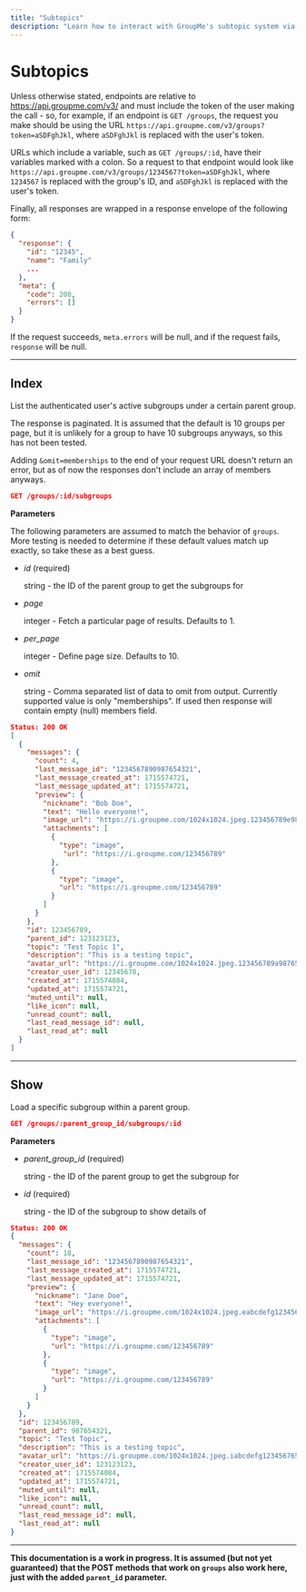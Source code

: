 ```yaml
---
title: "Subtopics"
description: "Learn how to interact with GroupMe's subtopic system via the API."
---
```


# Subtopics

Unless otherwise stated, endpoints are relative to https://api.groupme.com/v3/ and must include the token of the user making the call - so, for example, if an endpoint is `GET /groups`, the request you make should be using the URL `https://api.groupme.com/v3/groups?token=aSDFghJkl`, where `aSDFghJkl` is replaced with the user's token.

URLs which include a variable, such as `GET /groups/:id`, have their variables marked with a colon. So a request to that endpoint would look like `https://api.groupme.com/v3/groups/1234567?token=aSDFghJkl`, where `1234567` is replaced with the group's ID, and `aSDFghJkl` is replaced with the user's token.

Finally, all responses are wrapped in a response envelope of the following form:

```json linenums="1"
{
  "response": {
    "id": "12345",
    "name": "Family"
    ...
  },
  "meta": {
    "code": 200,
    "errors": []
  }
}
```

If the request succeeds, `meta.errors` will be null, and if the request fails, `response` will be null.

***

## Index

List the authenticated user's active subgroups under a certain parent group.

The response is paginated. It is assumed that the default is 10 groups per page, but it is unlikely for a group to have 10 subgroups anyways, so this has not been tested. 

Adding `&omit=memberships` to the end of your request URL doesn't return an error, but as of now the responses don't include an array of members anyways. 

```json linenums="1" title="HTTP Request"
GET /groups/:id/subgroups
```

**Parameters**

  The following parameters are assumed to match the behavior of `groups`. More testing is needed to determine if these default values match up exactly, so take these as a best guess.

* *id* (required)

  string - the ID of the parent group to get the subgroups for

* *page*

  integer - Fetch a particular page of results. Defaults to 1.

* *per_page*

  integer - Define page size. Defaults to 10. 

* *omit*

  string - Comma separated list of data to omit from output. Currently supported value is only "memberships". If used then response will contain empty (null) members field.

```json linenums="1" title="HTTP Response"
Status: 200 OK
[
  {
    "messages": {
      "count": 4,
      "last_message_id": "1234567890987654321",
      "last_message_created_at": 1715574721,
      "last_message_updated_at": 1715574721,
      "preview": {
        "nickname": "Bob Doe",
        "text": "Hello everyone!",
        "image_url": "https://i.groupme.com/1024x1024.jpeg.123456789e9876543211234567e",
        "attachments": [
          {
            "type": "image",
             "url": "https://i.groupme.com/123456789"
          },
          {
            "type": "image",
            "url": "https://i.groupme.com/123456789"
          }
        ]
      }
    },
    "id": 123456789,
    "parent_id": 123123123,
    "topic": "Test Topic 1",
    "description": "This is a testing topic",
    "avatar_url": "https://i.groupme.com/1024x1024.jpeg.123456789a9876543211234567a",
    "creator_user_id": 12345678,
    "created_at": 1715574084,
    "updated_at": 1715574721,
    "muted_until": null,
    "like_icon": null,
    "unread_count": null,
    "last_read_message_id": null,
    "last_read_at": null
  }
]
```

***

## Show

Load a specific subgroup within a parent group.

```json linenums="1" title="HTTP Request"
GET /groups/:parent_group_id/subgroups/:id
```

**Parameters**

* *parent_group_id* (required)

  string - the ID of the parent group to get the subgroup for

* *id* (required)

  string - the ID of the subgroup to show details of

```json linenums="1" title="HTTP Response"
Status: 200 OK
{
  "messages": {
    "count": 18,
    "last_message_id": "1234567890987654321",
    "last_message_created_at": 1715574721,
    "last_message_updated_at": 1715574721,
    "preview": {
      "nickname": "Jane Doe",
      "text": "Hey everyone!",
      "image_url": "https://i.groupme.com/1024x1024.jpeg.eabcdefg1234567654321eabcdefg",
      "attachments": [
        {
          "type": "image",
          "url": "https://i.groupme.com/123456789"
        },
        {
          "type": "image",
          "url": "https://i.groupme.com/123456789"
        }
      ]
    }
  },
  "id": 123456789,
  "parent_id": 987654321,
  "topic": "Test Topic",
  "description": "This is a testing topic",
  "avatar_url": "https://i.groupme.com/1024x1024.jpeg.iabcdefg1234567654321iabcdefg",
  "creator_user_id": 123123123,
  "created_at": 1715574084,
  "updated_at": 1715574721,
  "muted_until": null,
  "like_icon": null,
  "unread_count": null,
  "last_read_message_id": null,
  "last_read_at": null
}
```

***

**This documentation is a work in progress. It is assumed (but not yet guaranteed) that the POST methods that work on `groups` also work here, just with the added `parent_id` parameter.**
